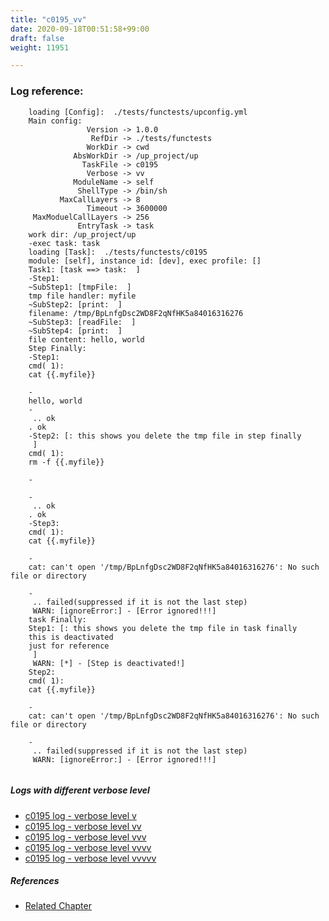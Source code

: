 ```yaml
---
title: "c0195_vv"
date: 2020-09-18T00:51:58+99:00
draft: false
weight: 11951

---
```


### Log reference: <no value>

```
    loading [Config]:  ./tests/functests/upconfig.yml
    Main config:
                 Version -> 1.0.0
                  RefDir -> ./tests/functests
                 WorkDir -> cwd
              AbsWorkDir -> /up_project/up
                TaskFile -> c0195
                 Verbose -> vv
              ModuleName -> self
               ShellType -> /bin/sh
           MaxCallLayers -> 8
                 Timeout -> 3600000
     MaxModuelCallLayers -> 256
               EntryTask -> task
    work dir: /up_project/up
    -exec task: task
    loading [Task]:  ./tests/functests/c0195
    module: [self], instance id: [dev], exec profile: []
    Task1: [task ==> task:  ]
    -Step1:
    ~SubStep1: [tmpFile:  ]
    tmp file handler: myfile
    ~SubStep2: [print:  ]
    filename: /tmp/BpLnfgDsc2WD8F2qNfHK5a84016316276
    ~SubStep3: [readFile:  ]
    ~SubStep4: [print:  ]
    file content: hello, world
    Step Finally:
    -Step1:
    cmd( 1):
    cat {{.myfile}}
    
    -
    hello, world
    -
     .. ok
    . ok
    -Step2: [: this shows you delete the tmp file in step finally
     ]
    cmd( 1):
    rm -f {{.myfile}}
    
    -
    
    -
     .. ok
    . ok
    -Step3:
    cmd( 1):
    cat {{.myfile}}
    
    -
    cat: can't open '/tmp/BpLnfgDsc2WD8F2qNfHK5a84016316276': No such file or directory
    
    -
     .. failed(suppressed if it is not the last step)
     WARN: [ignoreError:] - [Error ignored!!!]
    task Finally:
    Step1: [: this shows you delete the tmp file in task finally
    this is deactivated
    just for reference
     ]
     WARN: [*] - [Step is deactivated!]
    Step2:
    cmd( 1):
    cat {{.myfile}}
    
    -
    cat: can't open '/tmp/BpLnfgDsc2WD8F2qNfHK5a84016316276': No such file or directory
    
    -
     .. failed(suppressed if it is not the last step)
     WARN: [ignoreError:] - [Error ignored!!!]
    
```

##### Logs with different verbose level
* [c0195 log - verbose level v](../../logs/c0195_v)
* [c0195 log - verbose level vv](../../logs/c0195_vv)
* [c0195 log - verbose level vvv](../../logs/c0195_vvv)
* [c0195 log - verbose level vvvv](../../logs/c0195_vvvv)
* [c0195 log - verbose level vvvvv](../../logs/c0195_vvvvv)

##### References
* [Related Chapter](../../cmd-func/c0195)

